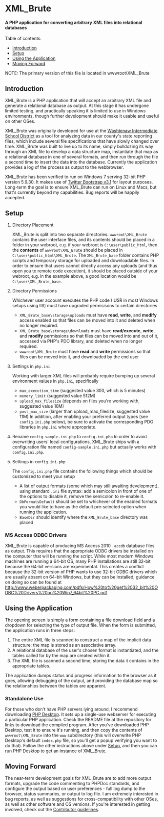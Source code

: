 # XML_Brute

<h4>A PHP application for converting arbitrary XML files into relational databases</h4>

Table of contents:
* [Introduction](#introduction)
* [Setup](#setup)
* [Using the Application](#using-the-application)
* [Moving Forward](#moving-forward)

NOTE: The primary version of this file is located in wwwroot\XML_Brute

## Introduction

XML_Brute is a PHP application that will accept an arbitrary XML file and generate a relational database as output.  At this stage it has undergone limited testing, and practically speaking it is limited to use in Windows environments, though further development should make it usable and useful on other OSes.

XML_Brute was originally developed for use at the [Washtenaw Intermediate School District](http://washtenawisd.org) as a tool for analyzing data in our county's state reporting files, which include several file specifications that have slowly changed over time.  XML_Brute was built to live up to its name, simply bulldozing its way through an XML file to develop a data structure map, instantiate that map as a relational database in one of several formats, and then run through the file a second time to insert the data into the database.  Currently the application provides a log of the process as output to the webbrowser.

XML_Brute has been verified to run on Windows 7 serving 32-bit PHP version 5.6.30.  It makes use of [Twitter Bootstrap v3.1](https://getbootstrap.com) for layout purposes.  Long-term the goal is to ensure XML_Brute can run on Linux and Macs, but that's currently beyond my capabilities.  Bug reports will be happily accepted.

## Setup

1. Directory Placement

   XML_Brute is split into two separate directories.  `wwwroot\XML_Brute` contains the user interface files, and its contents should be placed in a folder in your webroot, e.g. if your webroot is `C:\user\public_html`, then the __contents__ of `wwwroot\XML_Brute` should be placed in `C:\user\public_html\XML_Brute`.  The `XML_Brute_base` folder contains PHP scripts and temporary storage for uploaded and downloadable files.  In order to ensure that users cannot directly access any uploads (and thus open you to remote code execution), it should be placed outside of your webroot, e.g. in the example above, a good location would be `C:\user\XML_Brute_base`.  

1. Directory Permissions

   Whichever user account executes the PHP code (IUSR in most Windows setups using IIS) must have upgraded permisisons to certain directories

   * `XML_Brute_base\storage\uploads` must have __read__, __write__, and __modify__ access enabled so that files can be moved into it and deleted when no longer required.
   * `XML_Brute_base\storage\downloads` must have __read/execute__, __write__, and __modify__ permissions so that files can be moved into and out of it, accessed via PHP's PDO library, and deleted when no longer required.
   * `wwwroot\XML_Brute` must have __read__ and __write__ permissions so that files can be moved into it, and downloaded by the end user

1. Settings in `php.ini`

   Working with larger XML files will probably require bumping up several environment values in `php.ini`, specifically 
   * `max_execution_time` (suggested value 300, which is 5 minutes)
   * `memory_limit` (suggested value 512M)
   * `upload_max_filesize` (depends on files you're working with, suggested value 10M)
   * `post_max_size` (larger than upload_max_filesize, suggested value 11M)
 In addition, after enabling your preferred output types (see `config.ini.php` below), be sure to activate the corresponding PDO libraries in `php.ini` where appropriate.

1. Rename `config-sample.ini.php` to `config.ini.php`
   In order to avoid overwriting users' local configurations, XML_Brute ships with a configuration file named `config-sample.ini.php` but actually works with `config.ini.php`.
 
1. Settings in `config.ini.php`

   The `config.ini.php` file contains the following things which should be customized to meet your setup

   * A list of output formats (some which may still awaiting development), using standard `.ini` file syntax:  add a semicolon in front of one of the options to disable it, remove the semicolon to re-enable it.
   * `DbFormatsDefault` should be set to whichever of the enabled formats you would like to have as the default pre-selected option when running the application.
   * `BaseDir` should identify where the `XML_Brute_base` directory was placed


### MS Access ODBC Drivers
XML_Brute is capable of producing MS Access 2010 `.accdb` database files as output.  This requires that the appropriate ODBC 
drivers be installed on the computer that will be running the script.  While most modern Windows machines are running a 64-bit OS, many
PHP installations are still 32-bit because the 64-bit versions are experimental.  This creates a conflict because the 32-bit version of 
PHP wants to use 32-bit ODBC drivers which are usually absent on 64-bit Windows, but they can be installed; guidance on doing so can be
found at http://www.weberpackaging.com/pdfs/How%20to%20get%2032_bit%20ODBC%20Drivers%20on%20Win7_64bit%20PC.pdf

## Using the Application
The opening screen is simply a form containing a file download field and a dropdown for selecting the type of output file.  When the form is 
submitted, the application runs in three steps:

1.  The entire XML file is scanned to construct a map of the implicit data structure; the map is stored as an associative array.
1.  A relational database of the user's chosen format is instantiated, and the tables called for by the map are created within it.
1.  The XML file is scanned a second time, storing the data it contains in the appropriate tables.

The application dumps status and progress information to the browser as it goes, allowing debugging of the output, and providing the database 
map so the relationships between the tables are apparent.

### Standalone Use
For those who don't have PHP servers lying around, I recommend downloading [PHP Desktop](../../../../cztomczak/phpdesktop).  It 
sets up a single-use webserver for executing a particular PHP application.  Check the README file at the repository for links 
to download the compiled program.  After you've downloaded PHP Desktop, test it to ensure it's running, and then copy the contents of `wwwroot\XML_Brute` 
into the `www` subdirectory (this will overwrite PHP Desktop's default `index.php` file, so you'll get a popup verifying you want to 
do that).  Follow the other instructions above under [Setup](#setup), and then you can run PHP Desktop to get an instance of XML_Brute.

## Moving Forward
The near-term development goals for XML_Brute are to add more output formats, upgrade the code commenting to PHPDoc standards, and configure the output based on user preferences - full log dump to the browser, status summaries, or output to log file.  I am extremely interested in bug reports, as well as suggestions for cross-compatibility with other OSes, as well as other software and OS versions.  If you're interested in getting involved, check out the [Contributor guidelines](CONTRIBUTING.md).
